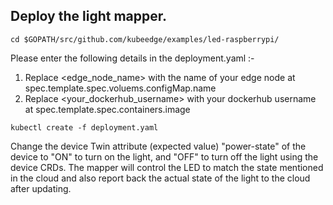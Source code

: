 ## Deploy the light mapper.

```console
cd $GOPATH/src/github.com/kubeedge/examples/led-raspberrypi/
```

Please enter the following details in the deployment.yaml :-
1. Replace <edge_node_name> with the name of your edge node at spec.template.spec.voluems.configMap.name
2. Replace <your_dockerhub_username> with your dockerhub username at spec.template.spec.containers.image

```
kubectl create -f deployment.yaml
```



Change the device Twin attribute (expected value) "power-state" of the device to "ON" to turn on the light, and "OFF" to turn off the light using the device CRDs. The mapper will control the LED to match the state mentioned in the cloud and also report back the actual state of the light to the cloud after updating.

